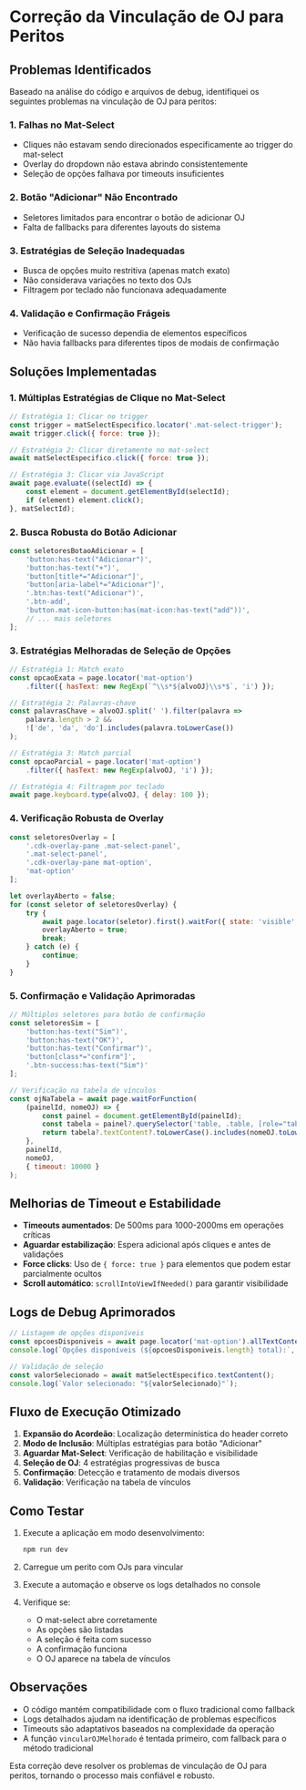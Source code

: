 # Correção da Vinculação de OJ para Peritos

## Problemas Identificados

Baseado na análise do código e arquivos de debug, identifiquei os seguintes problemas na vinculação de OJ para peritos:

### 1. **Falhas no Mat-Select**
- Cliques não estavam sendo direcionados especificamente ao trigger do mat-select
- Overlay do dropdown não estava abrindo consistentemente
- Seleção de opções falhava por timeouts insuficientes

### 2. **Botão "Adicionar" Não Encontrado**
- Seletores limitados para encontrar o botão de adicionar OJ
- Falta de fallbacks para diferentes layouts do sistema

### 3. **Estratégias de Seleção Inadequadas**
- Busca de opções muito restritiva (apenas match exato)
- Não considerava variações no texto dos OJs
- Filtragem por teclado não funcionava adequadamente

### 4. **Validação e Confirmação Frágeis**
- Verificação de sucesso dependia de elementos específicos
- Não havia fallbacks para diferentes tipos de modais de confirmação

## Soluções Implementadas

### 1. **Múltiplas Estratégias de Clique no Mat-Select**

```javascript
// Estratégia 1: Clicar no trigger
const trigger = matSelectEspecifico.locator('.mat-select-trigger');
await trigger.click({ force: true });

// Estratégia 2: Clicar diretamente no mat-select
await matSelectEspecifico.click({ force: true });

// Estratégia 3: Clicar via JavaScript
await page.evaluate((selectId) => {
    const element = document.getElementById(selectId);
    if (element) element.click();
}, matSelectId);
```

### 2. **Busca Robusta do Botão Adicionar**

```javascript
const seletoresBotaoAdicionar = [
    'button:has-text("Adicionar")',
    'button:has-text("+")',
    'button[title*="Adicionar"]',
    'button[aria-label*="Adicionar"]',
    '.btn:has-text("Adicionar")',
    '.btn-add',
    'button.mat-icon-button:has(mat-icon:has-text("add"))',
    // ... mais seletores
];
```

### 3. **Estratégias Melhoradas de Seleção de Opções**

```javascript
// Estratégia 1: Match exato
const opcaoExata = page.locator('mat-option')
    .filter({ hasText: new RegExp(`^\\s*${alvoOJ}\\s*$`, 'i') });

// Estratégia 2: Palavras-chave
const palavrasChave = alvoOJ.split(' ').filter(palavra => 
    palavra.length > 2 && 
    !['de', 'da', 'do'].includes(palavra.toLowerCase())
);

// Estratégia 3: Match parcial
const opcaoParcial = page.locator('mat-option')
    .filter({ hasText: new RegExp(alvoOJ, 'i') });

// Estratégia 4: Filtragem por teclado
await page.keyboard.type(alvoOJ, { delay: 100 });
```

### 4. **Verificação Robusta de Overlay**

```javascript
const seletoresOverlay = [
    '.cdk-overlay-pane .mat-select-panel',
    '.mat-select-panel',
    '.cdk-overlay-pane mat-option',
    'mat-option'
];

let overlayAberto = false;
for (const seletor of seletoresOverlay) {
    try {
        await page.locator(seletor).first().waitFor({ state: 'visible', timeout: 3000 });
        overlayAberto = true;
        break;
    } catch (e) {
        continue;
    }
}
```

### 5. **Confirmação e Validação Aprimoradas**

```javascript
// Múltiplos seletores para botão de confirmação
const seletoresSim = [
    'button:has-text("Sim")',
    'button:has-text("OK")',
    'button:has-text("Confirmar")',
    'button[class*="confirm"]',
    '.btn-success:has-text("Sim")'
];

// Verificação na tabela de vínculos
const ojNaTabela = await page.waitForFunction(
    (painelId, nomeOJ) => {
        const painel = document.getElementById(painelId);
        const tabela = painel?.querySelector('table, .table, [role="table"]');
        return tabela?.textContent?.toLowerCase().includes(nomeOJ.toLowerCase());
    },
    painelId,
    nomeOJ,
    { timeout: 10000 }
);
```

## Melhorias de Timeout e Estabilidade

- **Timeouts aumentados**: De 500ms para 1000-2000ms em operações críticas
- **Aguardar estabilização**: Espera adicional após cliques e antes de validações
- **Force clicks**: Uso de `{ force: true }` para elementos que podem estar parcialmente ocultos
- **Scroll automático**: `scrollIntoViewIfNeeded()` para garantir visibilidade

## Logs de Debug Aprimorados

```javascript
// Listagem de opções disponíveis
const opcoesDisponiveis = await page.locator('mat-option').allTextContents();
console.log(`Opções disponíveis (${opcoesDisponiveis.length} total):`, opcoesDisponiveis);

// Validação de seleção
const valorSelecionado = await matSelectEspecifico.textContent();
console.log(`Valor selecionado: "${valorSelecionado}"`);
```

## Fluxo de Execução Otimizado

1. **Expansão do Acordeão**: Localização determinística do header correto
2. **Modo de Inclusão**: Múltiplas estratégias para botão "Adicionar"
3. **Aguardar Mat-Select**: Verificação de habilitação e visibilidade
4. **Seleção de OJ**: 4 estratégias progressivas de busca
5. **Confirmação**: Detecção e tratamento de modais diversos
6. **Validação**: Verificação na tabela de vínculos

## Como Testar

1. Execute a aplicação em modo desenvolvimento:
   ```bash
   npm run dev
   ```

2. Carregue um perito com OJs para vincular

3. Execute a automação e observe os logs detalhados no console

4. Verifique se:
   - O mat-select abre corretamente
   - As opções são listadas
   - A seleção é feita com sucesso
   - A confirmação funciona
   - O OJ aparece na tabela de vínculos

## Observações

- O código mantém compatibilidade com o fluxo tradicional como fallback
- Logs detalhados ajudam na identificação de problemas específicos
- Timeouts são adaptativos baseados na complexidade da operação
- A função `vincularOJMelhorado` é tentada primeiro, com fallback para o método tradicional

Esta correção deve resolver os problemas de vinculação de OJ para peritos, tornando o processo mais confiável e robusto.
